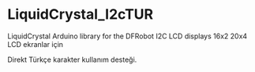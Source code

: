 # LiquidCrystal_I2cTUR
LiquidCrystal Arduino library for the DFRobot I2C LCD displays
16x2 20x4 LCD ekranlar için

Direkt Türkçe karakter kullanım desteği.
